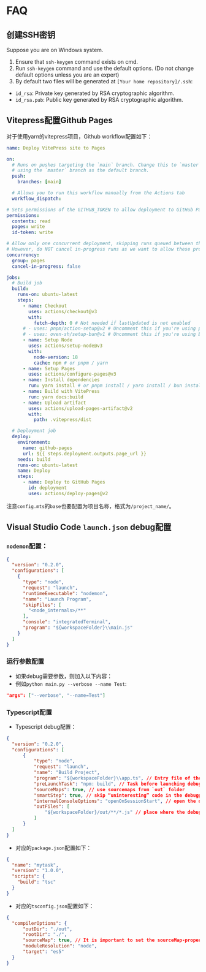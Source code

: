 # FAQ

## 创建SSH密钥

Suppose you are on Windows system.

1. Ensure that `ssh-keygen` command exists on cmd.
2. Run `ssh-keygen` command and use the default options. (Do not change default options unless you are an expert)
3. By default two files will be generated at `[Your home repository]/.ssh`: 
  - `id_rsa`: Private key generated by RSA cryptographic algorithm.
  - `id_rsa.pub`: Public key generated by RSA cryptographic algorithm.


## Vitepress配置Github Pages

对于使用yarn的vitepress项目，Github workflow配置如下：

``` yml
name: Deploy VitePress site to Pages

on:
  # Runs on pushes targeting the `main` branch. Change this to `master` if you're
  # using the `master` branch as the default branch.
  push:
    branches: [main]

  # Allows you to run this workflow manually from the Actions tab
  workflow_dispatch:

# Sets permissions of the GITHUB_TOKEN to allow deployment to GitHub Pages
permissions:
  contents: read
  pages: write
  id-token: write

# Allow only one concurrent deployment, skipping runs queued between the run in-progress and latest queued.
# However, do NOT cancel in-progress runs as we want to allow these production deployments to complete.
concurrency:
  group: pages
  cancel-in-progress: false

jobs:
  # Build job
  build:
    runs-on: ubuntu-latest
    steps:
      - name: Checkout
        uses: actions/checkout@v3
        with:
          fetch-depth: 0 # Not needed if lastUpdated is not enabled
      # - uses: pnpm/action-setup@v2 # Uncomment this if you're using pnpm
      # - uses: oven-sh/setup-bun@v1 # Uncomment this if you're using Bun
      - name: Setup Node
        uses: actions/setup-node@v3
        with:
          node-version: 18
          cache: npm # or pnpm / yarn
      - name: Setup Pages
        uses: actions/configure-pages@v3
      - name: Install dependencies
        run: yarn install # or pnpm install / yarn install / bun install / npm ci
      - name: Build with VitePress
        run: yarn docs:build
      - name: Upload artifact
        uses: actions/upload-pages-artifact@v2
        with:
          path: .vitepress/dist

  # Deployment job
  deploy:
    environment:
      name: github-pages
      url: ${{ steps.deployment.outputs.page_url }}
    needs: build
    runs-on: ubuntu-latest
    name: Deploy
    steps:
      - name: Deploy to GitHub Pages
        id: deployment
        uses: actions/deploy-pages@v2
```

注意`config.mts`的`base`也要配置为项目名称，格式为`/project_name/`。

## Visual Studio Code `launch.json` debug配置

### `nodemon`配置：

``` json
{
  "version": "0.2.0",
  "configurations": [
    {
      "type": "node",
      "request": "launch",
      "runtimeExecutable": "nodemon",
      "name": "Launch Program",
      "skipFiles": [
        "<node_internals>/**"
      ],
      "console": "integratedTerminal",
      "program": "${workspaceFolder}\\main.js"
    }
  ]
}
```

### 运行参数配置 

- 如果debug需要参数，则加入以下内容：
- 例如`python main.py --verbose --name Test`: 

``` json
"args": ["--verbose", "--name=Test"]
```

### Typescript配置

- Typescript debug配置：

``` json
{
  "version": "0.2.0",
  "configurations": [
      {
          "type": "node",
          "request": "launch",
          "name": "Build Project",
          "program": "${workspaceFolder}\\app.ts", // Entry file of the app
          "preLaunchTask": "npm: build", // Task before launching debug. Calls `build` script of package.json
          "sourceMaps": true, // use sourcemaps from `out` folder
          "smartStep": true, // skip “uninteresting” code in the debugger (e.g. compiled JS-files)
          "internalConsoleOptions": "openOnSessionStart", // open the debug console during a debugging session
          "outFiles": [
              "${workspaceFolder}/out/**/*.js" // place where the debugger looks for the sourceMap files
          ]
      }
  ]
}
```

- 对应的`package.json`配置如下：

``` json
{
  "name": "mytask",
  "version": "1.0.0",
  "scripts": {
    "build": "tsc"
  }
}
```

- 对应的`tsconfig.json`配置如下：

``` json
{
  "compilerOptions": {
      "outDir": "./out",
      "rootDir": "./",
      "sourceMap": true, // It is important to set the sourceMap-property to true. Sourcemap files are required to map the TypeScript code to the JavaScript code in the debugger later.
      "moduleResolution": "node",
      "target": "es5"
  }
}
```